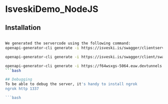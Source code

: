 # IsveskiDemo_NodeJS


## Installation


```bash

We generated the servercode using the following command:
openapi-generator-cli generate -i https://isveski.is/swagger/clientserver/swagger.json -g typescript-node -o servercode

openapi-generator-cli generate -i https://isveski.is/swagger/client/swagger.json -g typescript-node -o clientcode

openapi-generator-cli generate -i https://f64wsxgs-5064.euw.devtunnels.ms/swagger/client/swagger.json -g typescript-fetch -o clientcode -legacyDiscriminatorBehavior false
```bash

## Debugging
To be able to debug the server, it's handy to install ngrok
ngrok http 1337

```bash
